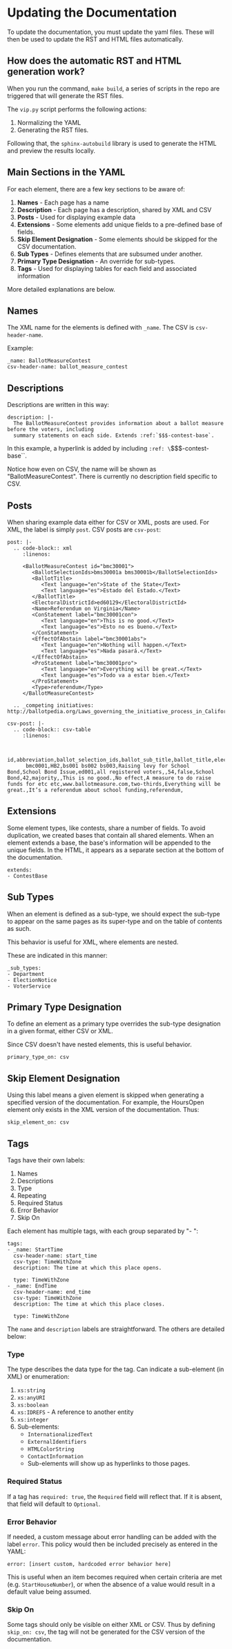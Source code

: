 # Updating the Documentation

To update the documentation, you must update the yaml files. These will then be used to 
update the RST and HTML files automatically.

## How does the automatic RST and HTML generation work?

When you run the command, `make build`, a series of scripts in the repo are triggered
that will generate the RST files.

The `vip.py` script performs the following actions:

1. Normalizing the YAML
2. Generating the RST files.

Following that, the `sphinx-autobuild` library is used to generate the HTML and preview the results locally.

## Main Sections in the YAML

For each element, there are a few key sections to be aware of:

1. **Names** - Each page has a name
2. **Description** - Each page has a description, shared by XML and CSV
3. **Posts** - Used for displaying example data
4. **Extensions** - Some elements add unique fields to a pre-defined base of fields.
5. **Skip Element Designation** - Some elements should be skipped for the CSV documentation.
6. **Sub Types** - Defines elements that are subsumed under another.
7. **Primary Type Designation** - An override for sub-types.
8. **Tags** - Used for displaying tables for each field and associated information

More detailed explanations are below.

## Names

The XML name for the elements is defined with `_name`. The CSV is `csv-header-name`.

Example:

```
_name: BallotMeasureContest
csv-header-name: ballot_measure_contest
```

## Descriptions

Descriptions are written in this way:

```
description: |-
  The BallotMeasureContest provides information about a ballot measure before the voters, including
  summary statements on each side. Extends :ref:`$$$-contest-base`.
```

In this example, a hyperlink is added by including `:ref: \`$$$-contest-base\``. 

Notice how even on CSV, the name will be shown as "BallotMeasureContest".
There is currently no description field specific to CSV.


## Posts

When sharing example data either for CSV or XML, posts are used. For XML, the label is simply `post`.
CSV posts are `csv-post`:

```
post: |-
  .. code-block:: xml
     :linenos:

     <BallotMeasureContest id="bmc30001">
        <BallotSelectionIds>bms30001a bms30001b</BallotSelectionIds>
        <BallotTitle>
           <Text language="en">State of the State</Text>
           <Text language="es">Estado del Estado.</Text>
        </BallotTitle>
        <ElectoralDistrictId>ed60129</ElectoralDistrictId>
        <Name>Referendum on Virginia</Name>
        <ConStatement label="bmc30001con">
           <Text language="en">This is no good.</Text>
           <Text language="es">Esto no es bueno.</Text>
        </ConStatement>
        <EffectOfAbstain label="bmc30001abs">
           <Text language="en">Nothing will happen.</Text>
           <Text language="es">Nada pasará.</Text>
        </EffectOfAbstain>
        <ProStatement label="bmc30001pro">
           <Text language="en">Everything will be great.</Text>
           <Text language="es">Todo va a estar bien.</Text>
        </ProStatement>
        <Type>referendum</Type>
     </BallotMeasureContest>

  .. _competing initiatives: http://ballotpedia.org/Laws_governing_the_initiative_process_in_California#Competing_initiatives
  ```

```
csv-post: |-
  .. code-block:: csv-table
     :linenos:


      id,abbreviation,ballot_selection_ids,ballot_sub_title,ballot_title,elecoral_district_id,electorate_specification,external_identifier_type,external_identifier_othertype,external_identifier_value,has_rotation,name,sequence_order,vote_variation,other_vote_variation,con_statement,effect_of_abstain,full_text,info_uri,passage_threshold,pro_statement,summary_text,type,other_type
      bmc0001,HB2,bs001 bs002 bs003,Raising levy for School Bond,School Bond Issue,ed001,all registered voters,,54,false,School Bond,42,majority,,This is no good.,No effect,A measure to do raise funds for etc etc,www.ballotmeasure.com,two-thirds,Everything will be great.,It’s a referendum about school funding,referendum,
```

## Extensions

Some element types, like contests, share a number of fields. To avoid duplication, we created bases that 
contain all shared elements. When an element extends a base, the base's information will be
appended to the unique fields. In the HTML, it appears as a separate section at the bottom 
of the documentation.

```
extends:
- ContestBase
```

## Sub Types

When an element is defined as a sub-type, we should expect the sub-type to appear 
on the same pages as its super-type and on the table of contents as such.

This behavior is useful for XML, where elements are nested.

These are indicated in this manner:
```
_sub_types:
- Department
- ElectionNotice
- VoterService
```

## Primary Type Designation

To define an element as a primary type overrides the sub-type designation
in a given format, either CSV or XML.

Since CSV doesn't have nested elements, this is useful behavior.

```primary_type_on: csv```


## Skip Element Designation

Using this label means a given element is skipped when generating a specified 
version of the documentation. For example, the HoursOpen element only exists
in the XML version of the documentation. Thus:

```skip_element_on: csv```

## Tags

Tags have their own labels:

1. Names
2. Descriptions
3. Type
4. Repeating
5. Required Status
6. Error Behavior
7. Skip On

Each element has multiple tags, with each group separated by "- ":

```
tags:
- _name: StartTime
  csv-header-name: start_time
  csv-type: TimeWithZone
  description: The time at which this place opens.
  
  type: TimeWithZone
- _name: EndTime
  csv-header-name: end_time
  csv-type: TimeWithZone
  description: The time at which this place closes.
  
  type: TimeWithZone
```

The `name` and `description` labels are straightforward. The others are detailed below:

### Type

The type describes the data type for the tag. Can indicate a sub-element (in XML) or enumeration:

1. `xs:string`
2. `xs:anyURI`
3. `xs:boolean`
4. `xs:IDREFS` - A reference to another entity
5. `xs:integer`
6. Sub-elements:
     - `InternationalizedText`
     - `ExternalIdentifiers`
     - `HTMLColorString`
     - `ContactInformation`
      - Sub-elements will show up as hyperlinks to those pages.

### Required Status

If a tag has `required: true`, the `Required` field will reflect that.
If it is absent, that field will default to `Optional`.

### Error Behavior

If needed, a custom message about error handling can be added with the label `error`. This policy would then
be included precisely as entered in the YAML:

`error: [insert custom, hardcoded error behavior here]`

This is useful when an item becomes required when certain criteria are met (e.g. `StartHouseNumber`), or when the absence
of a value would result in a default value being assumed.

### Skip On

Some tags should only be visible on either XML or CSV. 
Thus by defining `skip_on: csv`, the tag will not be generated for the CSV version
of the documentation.






